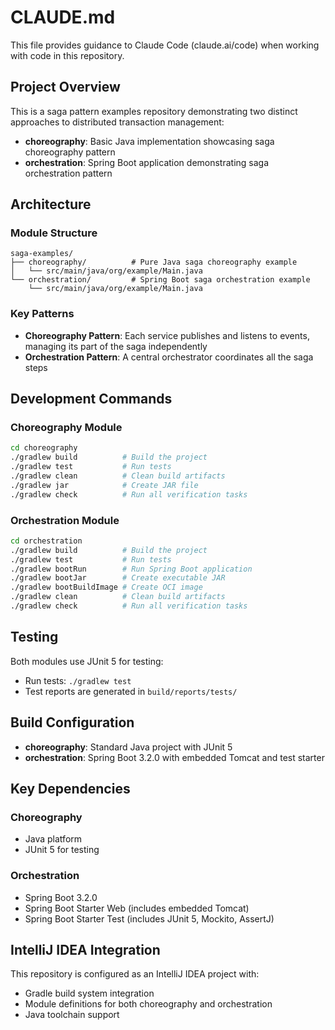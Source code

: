 # CLAUDE.md

This file provides guidance to Claude Code (claude.ai/code) when working with code in this repository.

## Project Overview

This is a saga pattern examples repository demonstrating two distinct approaches to distributed transaction management:

- **choreography**: Basic Java implementation showcasing saga choreography pattern
- **orchestration**: Spring Boot application demonstrating saga orchestration pattern

## Architecture

### Module Structure
```
saga-examples/
├── choreography/          # Pure Java saga choreography example
│   └── src/main/java/org/example/Main.java
└── orchestration/         # Spring Boot saga orchestration example
    └── src/main/java/org/example/Main.java
```

### Key Patterns
- **Choreography Pattern**: Each service publishes and listens to events, managing its part of the saga independently
- **Orchestration Pattern**: A central orchestrator coordinates all the saga steps

## Development Commands

### Choreography Module
```bash
cd choreography
./gradlew build          # Build the project
./gradlew test           # Run tests
./gradlew clean          # Clean build artifacts
./gradlew jar            # Create JAR file
./gradlew check          # Run all verification tasks
```

### Orchestration Module
```bash
cd orchestration
./gradlew build          # Build the project
./gradlew test           # Run tests
./gradlew bootRun        # Run Spring Boot application
./gradlew bootJar        # Create executable JAR
./gradlew bootBuildImage # Create OCI image
./gradlew clean          # Clean build artifacts
./gradlew check          # Run all verification tasks
```

## Testing

Both modules use JUnit 5 for testing:
- Run tests: `./gradlew test`
- Test reports are generated in `build/reports/tests/`

## Build Configuration

- **choreography**: Standard Java project with JUnit 5
- **orchestration**: Spring Boot 3.2.0 with embedded Tomcat and test starter

## Key Dependencies

### Choreography
- Java platform
- JUnit 5 for testing

### Orchestration
- Spring Boot 3.2.0
- Spring Boot Starter Web (includes embedded Tomcat)
- Spring Boot Starter Test (includes JUnit 5, Mockito, AssertJ)

## IntelliJ IDEA Integration

This repository is configured as an IntelliJ IDEA project with:
- Gradle build system integration
- Module definitions for both choreography and orchestration
- Java toolchain support